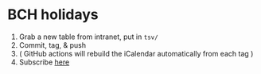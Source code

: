 
# BCH holidays

1. Grab a new table from intranet, put in `tsv/`
2. Commit, tag, & push
3. ( GitHub actions will rebuild the iCalendar automatically from each tag )
4. Subscribe [here](https://github.com/anthakki/bch_holidays/releases/latest/download/bch_holidays.ics)
